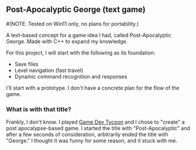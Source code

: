 ## Post-Apocalyptic George (text game)
#(NOTE: Tested on Win11 only, no plans for portability.)

A text-based concept for a game idea I had, called Post-Apocalyptic George. Made with C++ to expand my knowledge.

For this project, I will start with the following as its foundation:
  - Save files
  - Level navigation (fast travel)
  - Dynamic command recognition and responses

I'll start with a prototype. I don't have a concrete plan for the flow of the game.

### What is with that title?
Frankly, I don't know. I played [Game Dev Tycoon](https://www.greenheartgames.com/app/game-dev-tycoon/) and I chose to "create" a post apocalypse-based game. I started the title with "Post-Apocalyptic" and after a few seconds of consideration, arbitrarily ended the title with "George." I thought it was funny for some reason, and it stuck with me.

